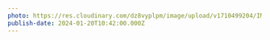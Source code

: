 ```yaml
---
photo: https://res.cloudinary.com/dz8vyplpm/image/upload/v1710499204/IMG_8457_hayk6l.jpg
publish-date: 2024-01-20T10:42:00.000Z
---
```

